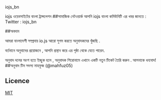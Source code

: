 iojs_bn

iojs ওয়েবসাইটের বাংলা ট্রান্সলেশন 
##সামাজিক নেটওয়ার্ক
আপনি iojs বাংলা কমিউনিটি এর খবর জানতে :
Twitter : iojs_bn

##অবদান

আমরা বাংলাদেশী সম্প্রদায় io.js আরো  সুগম করতে অনুবাদকদের  খুঁজছি .

বর্তমানে অনুবাদের প্রয়োজনে , আপনি প্রস্থান করে এর পৃষ্ঠা থেকে যেতে পারেন.

অনুবাদ দলের অংশ হতে ইচ্ছুক হলে ,  অনুবাদক  শিরোনামে  এখানে একটি নতুন টিকেট তৈরি করুন . আপনাকে ধন্যবাদ!
##অনুবাদ টিম সদস্য
মাহফুজ (@mahfuz05)


## Licence

[MIT](https://tldrlegal.com/license/mit-license)
